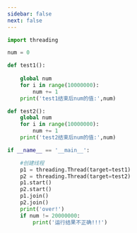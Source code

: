 ```yaml
---
sidebar: false
next: false
---
```

<BlogInfo/>






```python
import threading

num = 0

def test1():
    
    global num
    for i in range(10000000):
        num += 1
    print('test1结束后num的值:',num)

def test2():
    global num
    for i in range(10000000):
        num += 1
    print('test2结束后num的值:',num)

if __name__ == '__main__':

    #创建线程
    p1 = threading.Thread(target=test1)
    p2 = threading.Thread(target=test2)
    p1.start()
    p2.start()
    p1.join()
    p2.join()
    print('over!')
    if num != 20000000:
        print('运行结果不正确!!!')
```






<ActionBox />
        
<style>#top-box {margin-top:0.5rem!important;}</style>